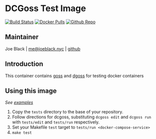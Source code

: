 # DCGoss Test Image
[![Build Status](https://travis-ci.org/joeblackwaslike/dcgoss.svg?branch=master)](https://travis-ci.org/joeblackwaslike/dcgoss) [![Docker Pulls](https://img.shields.io/docker/pulls/joeblackwaslike/dcgoss.svg)](https://hub.docker.com/r/joeblackwaslike/dcgoss/) [![Github Repo](https://img.shields.io/badge/contributions-welcome-brightgreen.svg?style=flat)](https://github.com/joeblackwaslike/dcgoss)


## Maintainer
Joe Black | <me@joeblack.nyc> | [github](https://github.com/joeblackwaslike)


## Introduction
This container contains [goss](https://github.com/aelsabbahy/goss) and [dgoss](https://github.com/aelsabbahy/goss/tree/master/extras/dgoss) for testing docker containers


## Using this image
*See [examples](examples)*

1. Copy the `tests` directory to the base of your repository.
2. Follow directions for dcgoss, substituting `dcgoss edit` and `dcgoss run` with
   `tests/edit` and `tests/run` respectively.
3. Set your Makefile `test` target to `tests/run <docker-compose-service>`
4. `make test`

